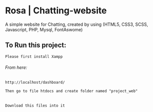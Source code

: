 # Rosa | Chatting-website
A simple website for Chatting, created by using 
(HTML5, CSS3, SCSS, Javascript, PHP, Mysql, FontAswome)
 
## To Run this project:
` Please first install Xampp `

###### From here: 
```
http://localhost/dashboard/
```

` Then go to file htdocs and create folder named "project_web" `
######
` Download this files into it `


